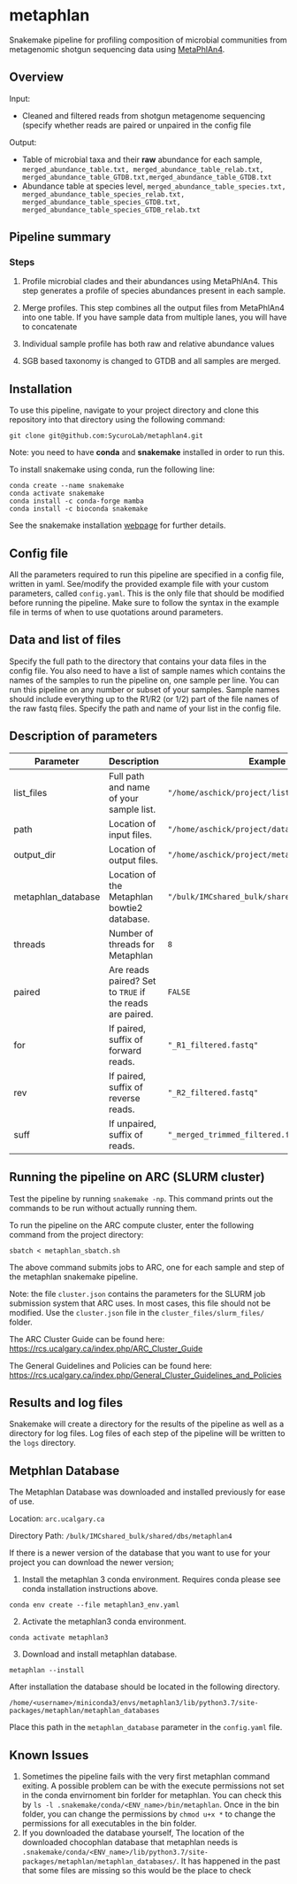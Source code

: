# metaphlan

Snakemake pipeline for profiling composition of microbial communities from metagenomic shotgun sequencing data using [MetaPhlAn4](https://www.nature.com/articles/s41587-023-01688-w).

## Overview

Input: 

* Cleaned and filtered reads from shotgun metagenome sequencing (specify whether reads are paired or unpaired in the config file

Output: 

* Table of microbial taxa and their **raw** abundance for each sample, `merged_abundance_table.txt, merged_abundance_table_relab.txt, merged_abundance_table_GTDB.txt,merged_abundance_table_GTDB.txt`
* Abundance table at species level, `merged_abundance_table_species.txt, merged_abundance_table_species_relab.txt, merged_abundance_table_species_GTDB.txt, merged_abundance_table_species_GTDB_relab.txt`

## Pipeline summary

### Steps

1) Profile microbial clades and their abundances using MetaPhlAn4. This step generates a profile of species abundances present in each sample.

2) Merge profiles. This step combines all the output files from MetaPhlAn4 into one table. If you have sample data from multiple lanes, you will have to concatenate 

3) Individual sample profile has both raw and relative abundance values

4) SGB based taxonomy is changed to GTDB and all samples are merged. 

## Installation

To use this pipeline, navigate to your project directory and clone this repository into that directory using the following command:

```
git clone git@github.com:SycuroLab/metaphlan4.git
```

Note: you need to have **conda** and **snakemake** installed in order to run this.  

To install snakemake using conda, run the following line:

```
conda create --name snakemake
conda activate snakemake
conda install -c conda-forge mamba
conda install -c bioconda snakemake
```

See the snakemake installation [webpage](https://snakemake.readthedocs.io/en/stable/getting_started/installation.html) for further details.

## Config file

All the parameters required to run this pipeline are specified in a config file, written in yaml. See/modify the provided example file with your custom parameters, called `config.yaml`. This is the only file that should be modified before running the pipeline. Make sure to follow the syntax in the example file in terms of when to use quotations around parameters.

## Data and list of files

Specify the full path to the directory that contains your data files in the config file. You also need to have a list of sample names which contains the names of the samples to run the pipeline on, one sample per line. You can run this pipeline on any number or subset of your samples. Sample names should include everything up to the R1/R2 (or 1/2) part of the file names of the raw fastq files. Specify the path and name of your list in the config file.

## Description of parameters
| Parameter | Description | Example |
| -------------- | --------------- | ------------ |
| list_files | Full path and name of your sample list. | `"/home/aschick/project/list_files.txt"` |
| path | Location of input files. | `"/home/aschick/project/data/filtered/"` |
| output_dir | Location of output files. | `"/home/aschick/project/metaphlan"` |
| metaphlan_database | Location of the Metaphlan bowtie2 database. | `"/bulk/IMCshared_bulk/shared/dbs/metaphlan3"` |
| threads | Number of threads for Metaphlan | `8` |
| paired | Are reads paired? Set to `TRUE` if the reads are paired. | `FALSE` |
| for | If paired, suffix of forward reads. | `"_R1_filtered.fastq"` |
| rev | If paired, suffix of reverse reads. | `"_R2_filtered.fastq"` |
| suff | If unpaired, suffix of reads. | `"_merged_trimmed_filtered.fastq"` |

## Running the pipeline on ARC (SLURM cluster)

Test the pipeline by running `snakemake -np`. This command prints out the commands to be run without actually running them. 

To run the pipeline on the ARC compute cluster, enter the following command from the project directory:

```
sbatch < metaphlan_sbatch.sh
```

The above command submits jobs to ARC, one for each sample and step of the metaphlan snakemake pipeline.

Note: the file `cluster.json` contains the parameters for the SLURM job submission system that ARC uses. In most cases, this file should not be modified. Use the `cluster.json` file in the `cluster_files/slurm_files/` folder. 

The ARC Cluster Guide can be found here:
https://rcs.ucalgary.ca/index.php/ARC_Cluster_Guide

The General Guidelines and Policies can be found here:
https://rcs.ucalgary.ca/index.php/General_Cluster_Guidelines_and_Policies

## Results and log files

Snakemake will create a directory for the results of the pipeline as well as a directory for log files. Log files of each step of the pipeline will be written to the `logs` directory.

## Metphlan Database

The Metaphlan Database was downloaded and installed previously for ease of use.

Location: 
`arc.ucalgary.ca`

Directory Path: 
`/bulk/IMCshared_bulk/shared/dbs/metaphlan4`

If there is a newer version of the database that you want to use for your project you can download the newer version;

1. Install the metaphlan 3 conda environment. Requires conda please see conda installation instructions above.
```
conda env create --file metaphlan3_env.yaml 
```
2. Activate the metaphlan3 conda environment.
```
conda activate metaphlan3
```
3. Download and install metaphlan database.
```
metaphlan --install
```

After installation the database should be located in the following directory.
```
/home/<username>/miniconda3/envs/metaphlan3/lib/python3.7/site-packages/metaphlan/metaphlan_databases
```

Place this path in the `metaphlan_database` parameter in the `config.yaml` file.


## Known Issues

1) Sometimes the pipeline fails with the very first metaphlan command exiting. A possible problem can be with the execute permissions not set in the conda envirnoment bin forlder for metaphlan. You can check this by 
 ``` ls -l .snakemake/conda/<ENV_name>/bin/metaphlan ```. 
 Once in the bin folder, you can change the permissions by ```chmod u+x *``` to change the permissions for all executables in the bin folder.
2) If you downloaded the database yourself, The location of the downloaded chocophlan database that metaphlan needs is ```.snakemake/conda/<ENV_name>/lib/python3.7/site-packages/metaphlan/metaphlan_databases/```. It has happened in the past that some files are missing so this would be the place to check
